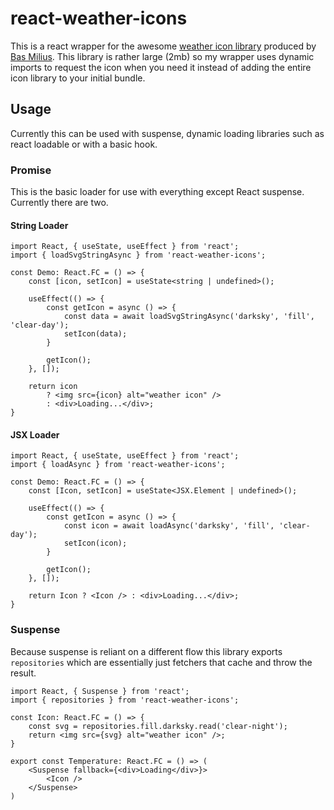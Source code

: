 # react-weather-icons

This is a react wrapper for the awesome [weather icon library](https://www.npmjs.com/package/@bybas/weather-icons) produced by [Bas Milius](https://bas.dev/).
This library is rather large (2mb) so my wrapper uses dynamic imports to request the icon when you need it instead of adding the entire icon library to your initial bundle.

## Usage

Currently this can be used with suspense, dynamic loading libraries such as react loadable or with a basic hook.

### Promise

This is the basic loader for use with everything except React suspense.
Currently there are two.

#### String Loader

```tsx
import React, { useState, useEffect } from 'react';
import { loadSvgStringAsync } from 'react-weather-icons';

const Demo: React.FC = () => {
    const [icon, setIcon] = useState<string | undefined>();

    useEffect(() => {
        const getIcon = async () => {
            const data = await loadSvgStringAsync('darksky', 'fill', 'clear-day');
            setIcon(data);
        }

        getIcon();
    }, []);

    return icon 
        ? <img src={icon} alt="weather icon" /> 
        : <div>Loading...</div>;
}

```

#### JSX Loader

```tsx
import React, { useState, useEffect } from 'react';
import { loadAsync } from 'react-weather-icons';

const Demo: React.FC = () => {
    const [Icon, setIcon] = useState<JSX.Element | undefined>();

    useEffect(() => {
        const getIcon = async () => {
            const icon = await loadAsync('darksky', 'fill', 'clear-day');
            setIcon(icon);
        }

        getIcon();
    }, []);

    return Icon ? <Icon /> : <div>Loading...</div>;
}

```

### Suspense

Because suspense is reliant on a different flow this library exports `repositories` which are essentially just fetchers that cache and throw the result.

```tsx
import React, { Suspense } from 'react';
import { repositories } from 'react-weather-icons';

const Icon: React.FC = () => {
    const svg = repositories.fill.darksky.read('clear-night');
    return <img src={svg} alt="weather icon" />;
}

export const Temperature: React.FC = () => (
    <Suspense fallback={<div>Loading</div>}>
        <Icon />
    </Suspense>
)
```
